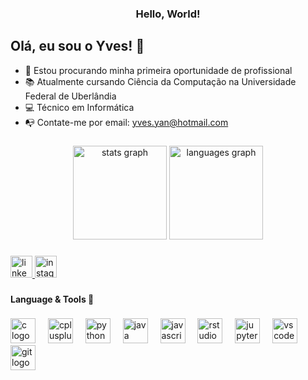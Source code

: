 <h3 align="center">Hello, World!</h3>

## Olá, eu sou o Yves! 👋
- 🔭 Estou procurando minha primeira oportunidade de profissional
- 📚 Atualmente cursando Ciência da Computação na Universidade Federal de Uberlândia
- 💻 Técnico em Informática
- 📭 Contate-me por email: yves.yan@hotmail.com
###

<div align="center">
  <img src="https://github-readme-stats.vercel.app/api?username=yvesesteves&hide_title=false&hide_rank=false&show_icons=true&include_all_commits=true&count_private=true&disable_animations=false&theme=midnight&locale=en&hide_border=false" height="150" alt="stats graph"  />
  <img src="https://github-readme-stats.vercel.app/api/top-langs?username=yvesesteves&locale=en&hide_title=false&layout=compact&card_width=320&langs_count=5&theme=midnight&hide_border=false" height="150" alt="languages graph"  />
</div>

###


<div align="left">
  <a href="https://www.linkedin.com/in/yvesesteves/" target="_blank">
    <img src="https://img.shields.io/static/v1?message=LinkedIn&logo=linkedin&label=&color=0077B5&logoColor=white&labelColor=&style=for-the-badge" height="35" alt="linkedin logo"  />
  </a>
  <a href="https://www.instagram.com/yvesyan/" target="_blank">
    <img src="https://img.shields.io/static/v1?message=Instagram&logo=instagram&label=&color=E4405F&logoColor=white&labelColor=&style=for-the-badge" height="35" alt="instagram logo"  />
  </a>
</div>

###

<h4 align="left">Language & Tools 🔗</h4>

###
<div align="left">
  <img src="https://cdn.jsdelivr.net/gh/devicons/devicon/icons/c/c-original.svg" height="40" alt="c logo"  />
  <img width="12" />
  <img src="https://cdn.jsdelivr.net/gh/devicons/devicon/icons/cplusplus/cplusplus-original.svg" height="40" alt="cplusplus logo"  />
  <img width="12" />
  <img src="https://cdn.jsdelivr.net/gh/devicons/devicon/icons/python/python-original.svg" height="40" alt="python logo"  />
  <img width="12" />
  <img src="https://cdn.jsdelivr.net/gh/devicons/devicon/icons/java/java-original.svg" height="40" alt="java logo"  />
  <img width="12" />
  <img src="https://cdn.jsdelivr.net/gh/devicons/devicon/icons/javascript/javascript-original.svg" height="40" alt="javascript logo"  />
  <img width="12" />
  <img src="https://cdn.jsdelivr.net/gh/devicons/devicon/icons/rstudio/rstudio-original.svg" height="40" alt="rstudio logo"  />
  <img width="12" />
  <img src="https://cdn.jsdelivr.net/gh/devicons/devicon/icons/jupyter/jupyter-original.svg" height="40" alt="jupyter logo"  />
  <img width="12" />
  <img src="https://cdn.jsdelivr.net/gh/devicons/devicon/icons/vscode/vscode-original.svg" height="40" alt="vscode logo"  />
  <img width="12" />
  <img src="https://cdn.jsdelivr.net/gh/devicons/devicon/icons/git/git-original.svg" height="40" alt="git logo"  />
</div>

###
